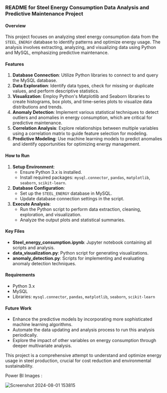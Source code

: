 ### README for Steel Energy Consumption Data Analysis and Predictive Maintenance Project

#### Overview
This project focuses on analyzing steel energy consumption data from the `STEEL_ENERGY` database to identify patterns and optimize energy usage. The analysis involves extracting, analyzing, and visualizing data using Python and MySQL, emphasizing predictive maintenance.

#### Features
1. **Database Connection**: Utilize Python libraries to connect to and query the MySQL database.
2. **Data Exploration**: Identify data types, check for missing or duplicate values, and perform descriptive statistics.
3. **Visualization**: Employ Python's Matplotlib and Seaborn libraries to create histograms, box plots, and time-series plots to visualize data distributions and trends.
4. **Anomaly Detection**: Implement various statistical techniques to detect outliers and anomalies in energy consumption, which are critical for predictive maintenance.
5. **Correlation Analysis**: Explore relationships between multiple variables using a correlation matrix to guide feature selection for modeling.
6. **Predictive Modeling**: Use machine learning models to predict anomalies and identify opportunities for optimizing energy management.

#### How to Run
1. **Setup Environment**:
   - Ensure Python 3.x is installed.
   - Install required packages: `mysql.connector`, `pandas`, `matplotlib`, `seaborn`, `scikit-learn`.
2. **Database Configuration**:
   - Set up the `STEEL_ENERGY` database in MySQL.
   - Update database connection settings in the script.
3. **Execute Analysis**:
   - Run the Python script to perform data extraction, cleaning, exploration, and visualization.
   - Analyze the output plots and statistical summaries.

#### Key Files
- **Steel_energy_consumption.ipynb**: Jupyter notebook containing all scripts and analysis.
- **data_visualization.py**: Python script for generating visualizations.
- **anomaly_detection.py**: Scripts for implementing and evaluating anomaly detection techniques.

#### Requirements
- Python 3.x
- MySQL
- Libraries: `mysql.connector`, `pandas`, `matplotlib`, `seaborn`, `scikit-learn`

#### Future Work
- Enhance the predictive models by incorporating more sophisticated machine learning algorithms.
- Automate the data updating and analysis process to run this analysis periodically.
- Explore the impact of other variables on energy consumption through deeper multivariate analysis.

This project is a comprehensive attempt to understand and optimize energy usage in steel production, crucial for cost reduction and environmental sustainability.



Power BI Images : 

![Screenshot 2024-08-01 153815](https://github.com/user-attachments/assets/9a2f6191-67e3-4522-9323-b2c6e7eae147)
